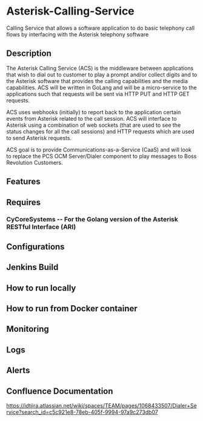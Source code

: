 # Asterisk-Calling-Service
Calling Service that allows a software application to do basic telephony call flows by interfacing with the Asterisk telephony software


## Description
The Asterisk Calling Service (ACS) is the middleware between applications that wish to dial out to customer to play a prompt and/or 
collect digits and to the Asterisk software that provides the calling capabilities and the media capabilities.  ACS will be written 
in GoLang and will be a micro-service to the applications such that requests will be sent via HTTP PUT and HTTP GET requests.  

ACS uses webhooks (initially) to report back to the application certain events from Asterisk related to the call session.  ACS will 
interface to Asterisk using a combination of web sockets (that are used to see the status changes for all the call sessions) and HTTP requests which are used to send Asterisk requests.

ACS goal is to provide Communications-as-a-Service (CaaS) and will look to replace the PCS OCM Server/Dialer component to play messages to Boss Revolution Customers.


## Features

## Requires

### CyCoreSystems -- For the Golang version of the Asterisk RESTful Interface (ARI)


## Configurations

## Jenkins Build

## How to run locally

## How to run from Docker container

## Monitoring

## Logs

## Alerts

## Confluence Documentation

https://idtjira.atlassian.net/wiki/spaces/TEAM/pages/1068433507/Dialer+Service?search_id=c5c921e8-78eb-405f-9994-97a9c273db07
